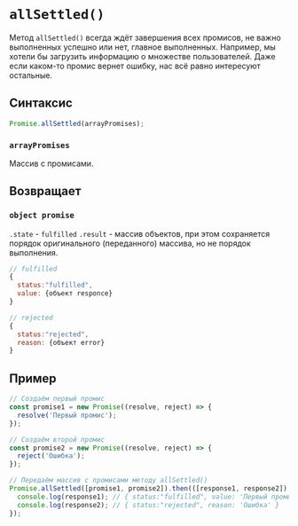 # `allSettled()`

Метод `allSettled()` всегда ждёт завершения всех промисов, не важно выполненных успешно или нет, главное выполненных. Например, мы хотели бы загрузить информацию о множестве пользователей. Даже если каком-то промис вернет ошибку, нас всё равно интересуют остальные.

## Синтаксис

```js
Promise.allSettled(arrayPromises);
```

### `arrayPromises`

Массив с промисами.

## Возвращает

### `object promise`

`.state` - `fulfilled`
`.result` - массив объектов, при этом сохраняется порядок оригинального (переданного) массива, но не порядок выполнения.

```js
// fulfilled
{
  status:"fulfilled",
  value: {объект responce}
}

// rejected
{
  status:"rejected",
  reason: {объект error}
}
```

## Пример

```js
// Создаём первый промис
const promise1 = new Promise((resolve, reject) => {
  resolve('Первый промис');
});

// Создаём второй промис
const promise2 = new Promise((resolve, reject) => {
  reject('Ошибка');
});

// Передаём массив с промисами методу allSettled()
Promise.allSettled([promise1, promise2]).then(([response1, response2]) => {
  console.log(response1); // { status:"fulfilled", value: 'Первый промис' }
  console.log(response2); // { status:"rejected", reason: 'Ошибка' }
});
```

